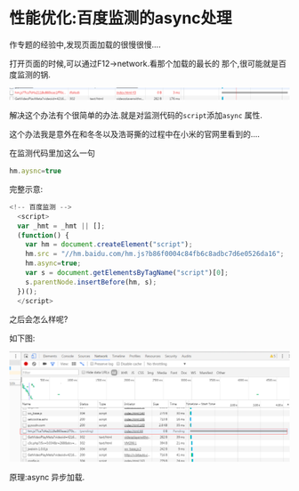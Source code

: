 # 性能优化:百度监测的async处理



作专题的经验中,发现页面加载的很慢很慢....





打开页面的时候,可以通过F12->network.看那个加载的最长的 那个,很可能就是百度监测的锅.

![](img/hm.png)

解决这个办法有个很简单的办法.就是对监测代码的`script`添加`async` 属性.



这个办法我是意外在和冬冬以及浩哥撕的过程中在小米的官网里看到的....

在监测代码里加这么一句

```javascript
hm.aysnc=true
```





完整示意:

```javascript
<!-- 百度监测 -->
  <script>
  var _hmt = _hmt || [];
  (function() {
    var hm = document.createElement("script");
    hm.src = "//hm.baidu.com/hm.js?b86f0004c84fb6c8adbc7d6e0526da16";
    hm.async=true;
    var s = document.getElementsByTagName("script")[0];
    s.parentNode.insertBefore(hm, s);
  })();
  </script>
```





之后会怎么样呢?

如下图:

![](img/hmasync.png)







原理:async 异步加载.
